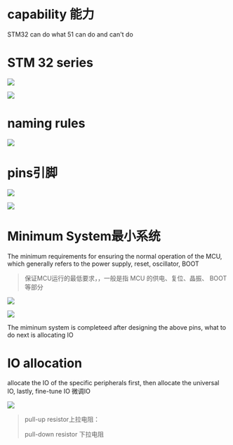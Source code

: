 # capability 能力

STM32 can do what 51 can do and can't do

# STM 32 series

![](../_resources/2024-06-06-20-01-07-image.png)

![](../_resources/2024-06-06-20-01-16-image.png)

# naming rules

![](../_resources/2024-06-06-20-02-15-image.png)

# pins引脚

![](../_resources/2024-06-06-20-25-01-image.png)

![](../_resources/2024-06-06-20-25-16-image.png)

# Minimum System最小系统

The minimum requirements for ensuring the normal operation of the MCU, which generally refers to the power supply, reset, oscillator, BOOT

> 保证MCU运行的最低要求，，一般是指 MCU 的供电、复位、晶振、
> BOOT 等部分

![](../_resources/2024-06-06-20-28-07-image.png)

![](../_resources/2024-06-06-20-28-44-image.png)

The miminum system is completeed after designing the above pins, what to do next is allocating IO

# IO allocation

allocate the IO of the specific peripherals first, then allocate the universal IO, lastly, fine-tune IO 微调IO

![](../_resources/2024-06-07-20-44-23-image.png)

> pull-up resistor上拉电阻： 
> 
> pull-down resistor 下拉电阻
